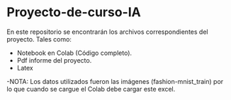 # Proyecto-de-curso-IA
En este repositorio se encontrarán los archivos correspondientes del proyecto.
Tales como:
  * Notebook en Colab (Código completo).
  * Pdf informe del proyecto.
  * Latex
 
-NOTA: Los datos utilizados fueron las imágenes (fashion-mnist_train) por lo que cuando se cargue el Colab debe cargar este excel.
